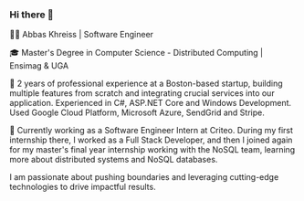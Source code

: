 ### Hi there 👋

👨‍💻 Abbas Khreiss | Software Engineer

🎓 Master's Degree in Computer Science - Distributed Computing | Ensimag & UGA

🚀 2 years of professional experience at a Boston-based startup, building multiple features from scratch and integrating crucial services into our application. Experienced in C#, ASP.NET Core and Windows Development. Used Google Cloud Platform, Microsoft Azure, SendGrid and Stripe. 

🌟 Currently working as a Software Engineer Intern at Criteo. During my first internship there, I worked as a Full Stack Developer, and then I joined again for my master's final year internship working with the NoSQL team, learning more about distributed systems and NoSQL databases. 

I am passionate about pushing boundaries and leveraging cutting-edge technologies to drive impactful results.

<!--
**AbbasLB/AbbasLB** is a ✨ _special_ ✨ repository because its `README.md` (this file) appears on your GitHub profile.

Here are some ideas to get you started:

- 🔭 I’m currently working on ...
- 🌱 I’m currently learning ...
- 👯 I’m looking to collaborate on ...
- 🤔 I’m looking for help with ...
- 💬 Ask me about ...
- 📫 How to reach me: ...
- 😄 Pronouns: ...
- ⚡ Fun fact: ...
-->
